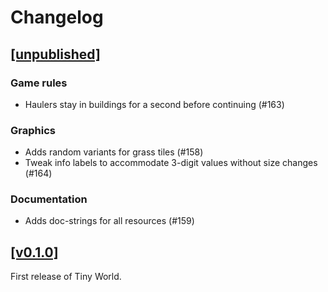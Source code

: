 # Changelog

## [[unpublished]](https://github.com/mlange-42/tiny-world/compare/v0.1.0...main)

### Game rules

* Haulers stay in buildings for a second before continuing (#163)

### Graphics

* Adds random variants for grass tiles (#158)
* Tweak info labels to accommodate 3-digit values without size changes (#164)

### Documentation

* Adds doc-strings for all resources (#159)

## [[v0.1.0]](https://github.com/mlange-42/tiny-world/tree/v0.1.0)

First release of Tiny World.